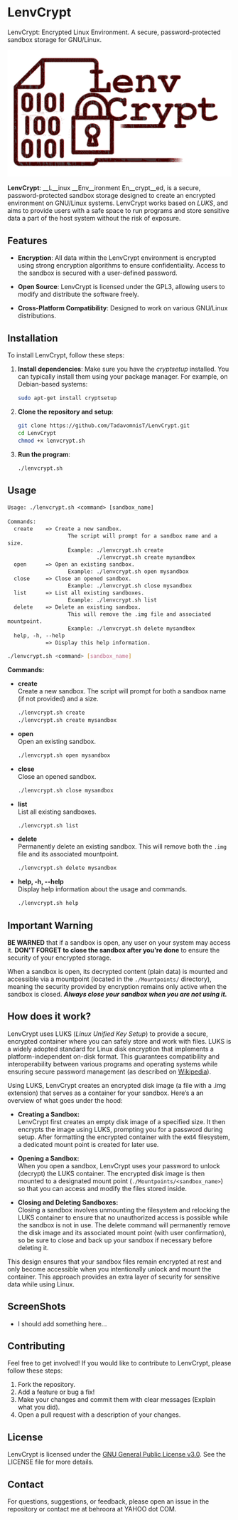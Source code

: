 
# LenvCrypt

 LenvCrypt: Encrypted Linux Environment. A secure, password-protected sandbox storage for GNU/Linux. 

![LenvCrypt Logo](./Docs/Images/LenvCrypt_logo.png)

**LenvCrypt**: __L__inux __Env__ironment En__crypt__ed, is a secure, password-protected sandbox storage designed to create an encrypted environment on GNU/Linux systems. LenvCrypt works based on _LUKS_, and aims to provide users with a safe space to run programs and store sensitive data a part of the host system without the risk of exposure.


## Features

- **Encryption**: All data within the LenvCrypt environment is encrypted using strong encryption algorithms to ensure confidentiality. Access to the sandbox is secured with a user-defined password.

- **Open Source**: LenvCrypt is licensed under the GPL3, allowing users to modify and distribute the software freely.

- **Cross-Platform Compatibility**: Designed to work on various GNU/Linux distributions.

## Installation

To install LenvCrypt, follow these steps:

1. **Install dependencies**:
   Make sure you have the _cryptsetup_ installed. You can typically install them using your package manager. For example, on Debian-based systems:
   ```bash
   sudo apt-get install cryptsetup
   ```

2. **Clone the repository and setup**:
   ```bash
   git clone https://github.com/TadavomnisT/LenvCrypt.git
   cd LenvCrypt
   chmod +x lenvcrypt.sh
   ```

3. **Run the program**:
   ```bash
   ./lenvcrypt.sh
   ```

## Usage


```shell
Usage: ./lenvcrypt.sh <command> [sandbox_name]

Commands:
  create    => Create a new sandbox.
                   The script will prompt for a sandbox name and a size.
                   Example: ./lenvcrypt.sh create
                            ./lenvcrypt.sh create mysandbox
  open      => Open an existing sandbox.
                   Example: ./lenvcrypt.sh open mysandbox
  close     => Close an opened sandbox.
                   Example: ./lenvcrypt.sh close mysandbox
  list      => List all existing sandboxes.
                   Example: ./lenvcrypt.sh list
  delete    => Delete an existing sandbox.
                   This will remove the .img file and associated mountpoint.
                   Example: ./lenvcrypt.sh delete mysandbox
  help, -h, --help
            => Display this help information.
```

```bash
./lenvcrypt.sh <command> [sandbox_name]
```

  **Commands:**

- **create**  
  Create a new sandbox. The script will prompt for both a sandbox name (if not provided) and a size.  
  ```bash
  ./lenvcrypt.sh create
  ./lenvcrypt.sh create mysandbox
  ```

- **open**  
  Open an existing sandbox.  
  ```bash
  ./lenvcrypt.sh open mysandbox
  ```

- **close**  
  Close an opened sandbox.  
  ```bash
  ./lenvcrypt.sh close mysandbox
  ```

- **list**  
  List all existing sandboxes.  
  ```bash
  ./lenvcrypt.sh list
  ```

- **delete**  
  Permanently delete an existing sandbox. This will remove both the `.img` file and its associated mountpoint.  
  ```bash
  ./lenvcrypt.sh delete mysandbox
  ```

- **help, -h, --help**  
  Display help information about the usage and commands.  
  ```bash
  ./lenvcrypt.sh help
  ```


## Important Warning

__BE WARNED__ that if a sandbox is open, any user on your system may access it. **DON'T FORGET to close the sandbox after you're done** to ensure the security of your encrypted storage.

When a sandbox is open, its decrypted content (plain data) is mounted and accessible via a mountpoint (located in the `./Mountpoints/` directory), meaning the security provided by encryption remains only active when the sandbox is closed. ___Always close your sandbox when you are not using it.___



## How does it work?


LenvCrypt uses LUKS (_Linux Unified Key Setup_) to provide a secure, encrypted container where you can safely store and work with files. LUKS is a widely adopted standard for Linux disk encryption that implements a platform-independent on-disk format. This guarantees compatibility and interoperability between various programs and operating systems while ensuring secure password management (as described on [Wikipedia](https://en.wikipedia.org/wiki/Linux_Unified_Key_Setup)).

Using LUKS, LenvCrypt creates an encrypted disk image (a file with a .img extension) that serves as a container for your sandbox. Here’s a an overview of what goes under the hood:

- **Creating a Sandbox:**  
  LenvCrypt first creates an empty disk image of a specified size. It then encrypts the image using LUKS, prompting you for a password during setup. After formatting the encrypted container with the ext4 filesystem, a dedicated mount point is created for later use.

- **Opening a Sandbox:**  
  When you open a sandbox, LenvCrypt uses your password to unlock (decrypt) the LUKS container. The encrypted disk image is then mounted to a designated mount point (`./Mountpoints/<sandbox_name>`) so that you can access and modify the files stored inside.

- **Closing and Deleting Sandboxes:**  
  Closing a sandbox involves unmounting the filesystem and relocking the LUKS container to ensure that no unauthorized access is possible while the sandbox is not in use. The delete command will permanently remove the disk image and its associated mount point (with user confirmation), so be sure to close and back up your sandbox if necessary before deleting it.

This design ensures that your sandbox files remain encrypted at rest and only become accessible when you intentionally unlock and mount the container. This approach provides an extra layer of security for sensitive data while using Linux.


## ScreenShots

* I should add something here...


## Contributing

Feel free to get involved! If you would like to contribute to LenvCrypt, please follow these steps:

1. Fork the repository.
2. Add a feature or bug a fix!
3. Make your changes and commit them with clear messages (Explain what you did).
4. Open a pull request with a description of your changes.

## License

LenvCrypt is licensed under the [GNU General Public License v3.0](https://www.gnu.org/licenses/gpl-3.0.html). See the LICENSE file for more details.

## Contact

For questions, suggestions, or feedback, please open an issue in the repository or contact me at behroora at YAHOO dot COM.

